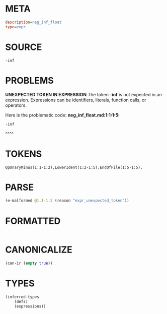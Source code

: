 # META
~~~ini
description=neg_inf_float
type=expr
~~~
# SOURCE
~~~roc
-inf
~~~
# PROBLEMS
**UNEXPECTED TOKEN IN EXPRESSION**
The token **-inf** is not expected in an expression.
Expressions can be identifiers, literals, function calls, or operators.

Here is the problematic code:
**neg_inf_float.md:1:1:1:5:**
```roc
-inf
```
^^^^


# TOKENS
~~~zig
OpUnaryMinus(1:1-1:2),LowerIdent(1:2-1:5),EndOfFile(1:5-1:5),
~~~
# PARSE
~~~clojure
(e-malformed @1.1-1.5 (reason "expr_unexpected_token"))
~~~
# FORMATTED
~~~roc

~~~
# CANONICALIZE
~~~clojure
(can-ir (empty true))
~~~
# TYPES
~~~clojure
(inferred-types
	(defs)
	(expressions))
~~~
